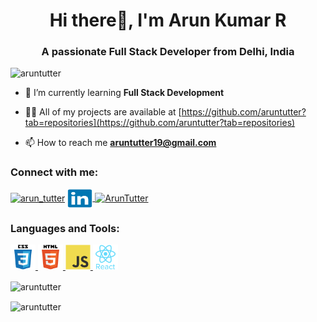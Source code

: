<h1 align="center">Hi there👋, I'm Arun Kumar R</h1>
<h3 align="center">A passionate Full Stack Developer from Delhi, India</h3>
<!-- <img align="right" alt="coding" width="400" src="https://media.tenor.com/YNqsJbmb_yMAAAAd/coding.gif"> -->

<p align="left"> <img src="https://komarev.com/ghpvc/?username=aruntutter&label=Profile%20views&color=0e75b6&style=flat" alt="aruntutter" /> </p>

- 🌱 I’m currently learning **Full Stack Development**

- 👨‍💻 All of my projects are available at [https://github.com/aruntutter?tab=repositories](https://github.com/aruntutter?tab=repositories)

- 📫 How to reach me **aruntutter19@gmail.com**

<h3 align="left">Connect with me:</h3>
<p align="left">
<a href="https://instagram.com/arun_tutter" target="blank"><img align="center" src="https://raw.githubusercontent.com/rahuldkjain/github-profile-readme-generator/master/src/images/icons/Social/instagram.svg" alt="arun_tutter" height="30" width="40" /></a>
<a href="https://www.linkedin.com/https://www.linkedin.com/in/arunkumar-r2001/" target="_blank">
  <img align="center" src="https://raw.githubusercontent.com/devicons/devicon/master/icons/linkedin/linkedin-original.svg" alt="arunkumar-r2001" height="30" width="40" />
</a><a href="https://twitter.com/ArunTutter" target="blank">
  <img align="center" src="https://raw.githubusercontent.com/rahuldkjain/github-profile-readme-generator/master/src/images/icons/Social/twitter.svg" alt="ArunTutter" height="30" width="40" />
</a>

</p>

<h3 align="left">Languages and Tools:</h3>
<p align="left"> <a href="https://www.w3schools.com/css/" target="_blank" rel="noreferrer"></a> <a href="https://www.w3.org/html/" target="_blank" rel="noreferrer"><img src="https://raw.githubusercontent.com/devicons/devicon/master/icons/css3/css3-original-wordmark.svg" alt="css3" width="40" height="40" /> <img src="https://raw.githubusercontent.com/devicons/devicon/master/icons/html5/html5-original-wordmark.svg" alt="html5" width="40" height="40"/> </a> <a href="https://developer.mozilla.org/en-US/docs/Web/JavaScript" target="_blank" rel="noreferrer"> <img src="https://raw.githubusercontent.com/devicons/devicon/master/icons/javascript/javascript-original.svg" alt="javascript" width="40" height="40"/> </a>
<img src="https://raw.githubusercontent.com/devicons/devicon/master/icons/react/react-original-wordmark.svg" alt="API" width="40" height="40"/></p>

 <p><img align="center" src="https://github-readme-stats.vercel.app/api/top-langs?username=aruntutter&show_icons=true&locale=en&layout=compact" alt="aruntutter" /></p>

<p><img align="center" src="https://github-readme-streak-stats.herokuapp.com/?user=aruntutter&" alt="aruntutter" /></p> 
